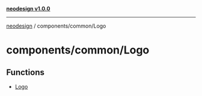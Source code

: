 [**neodesign v1.0.0**](../../../README.md)

***

[neodesign](../../../modules.md) / components/common/Logo

# components/common/Logo

## Functions

- [Logo](functions/Logo.md)
